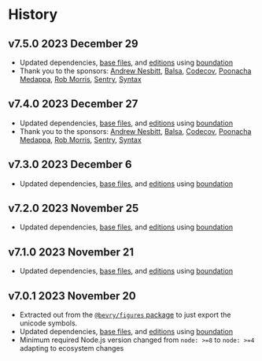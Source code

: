 # History

## v7.5.0 2023 December 29

-   Updated dependencies, [base files](https://github.com/bevry/base), and [editions](https://editions.bevry.me) using [boundation](https://github.com/bevry/boundation)
-   Thank you to the sponsors: [Andrew Nesbitt](https://nesbitt.io), [Balsa](https://balsa.com), [Codecov](https://codecov.io), [Poonacha Medappa](https://poonachamedappa.com), [Rob Morris](https://github.com/Rob-Morris), [Sentry](https://sentry.io), [Syntax](https://syntax.fm)

## v7.4.0 2023 December 27

-   Updated dependencies, [base files](https://github.com/bevry/base), and [editions](https://editions.bevry.me) using [boundation](https://github.com/bevry/boundation)
-   Thank you to the sponsors: [Andrew Nesbitt](https://nesbitt.io), [Balsa](https://balsa.com), [Codecov](https://codecov.io/), [Poonacha Medappa](https://poonachamedappa.com), [Rob Morris](https://github.com/Rob-Morris), [Sentry](https://sentry.io), [Syntax](https://syntax.fm)

## v7.3.0 2023 December 6

-   Updated dependencies, [base files](https://github.com/bevry/base), and [editions](https://editions.bevry.me) using [boundation](https://github.com/bevry/boundation)

## v7.2.0 2023 November 25

-   Updated dependencies, [base files](https://github.com/bevry/base), and [editions](https://editions.bevry.me) using [boundation](https://github.com/bevry/boundation)

## v7.1.0 2023 November 21

-   Updated dependencies, [base files](https://github.com/bevry/base), and [editions](https://editions.bevry.me) using [boundation](https://github.com/bevry/boundation)

## v7.0.1 2023 November 20

-   Extracted out from the [`@bevry/figures` package](https://github.com/bevry/figures) to just export the unicode symbols.
-   Updated dependencies, [base files](https://github.com/bevry/base), and [editions](https://editions.bevry.me) using [boundation](https://github.com/bevry/boundation)
-   Minimum required Node.js version changed from `node: >=8` to `node: >=4` adapting to ecosystem changes

